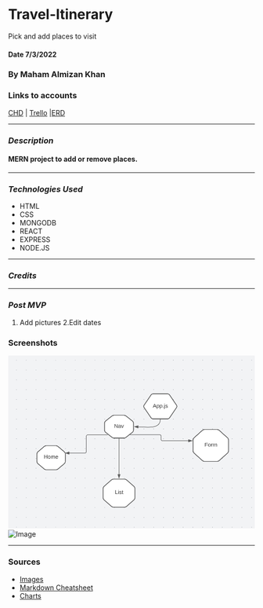 # Travel-Itinerary
Pick and add places to visit

#### Date 7/3/2022

### By Maham Almizan Khan

### Links to accounts

[CHD](https://lucid.app/lucidspark/6a499971-9765-4215-b0c0-38d55191813d/edit?viewport_loc=-8%2C21%2C1440%2C724%2C0_0&invitationId=inv_ecf9a953-1764-4fb6-91a8-fcbf754597de#) | [Trello](https://trello.com/invite/b/FgvTgfVN/9b6c9b0eab2f16e7d8a66e975a3a4d51/travel-itinerary) |[ERD](https://lucid.app/lucidchart/df9e3bd4-7584-4784-ad02-3ee4e5b266d5/edit?viewport_loc=-11%2C-10%2C1579%2C857%2C0_0&invitationId=inv_21e096c3-52fa-42f0-99da-4e1f74c24680#)

---

### **_Description_**

#### MERN project to add or remove places.

---

### **_Technologies Used_**

- HTML
- CSS
- MONGODB
- REACT
- EXPRESS
- NODE.JS

---

### **_Credits_**

---

### **_Post MVP_**

1. Add pictures
2.Edit dates

### **Screenshots**

![Image](CHD.png)
![Image]()

---

### Sources

- [Images](https://www.google.com/?&bih=839&biw=1500&hl=en)
- [Markdown Cheatsheet](https://www.markdownguide.org/cheat-sheet/)
- [Charts](https://lucid.app/documents#/documents?folder_id=home)


